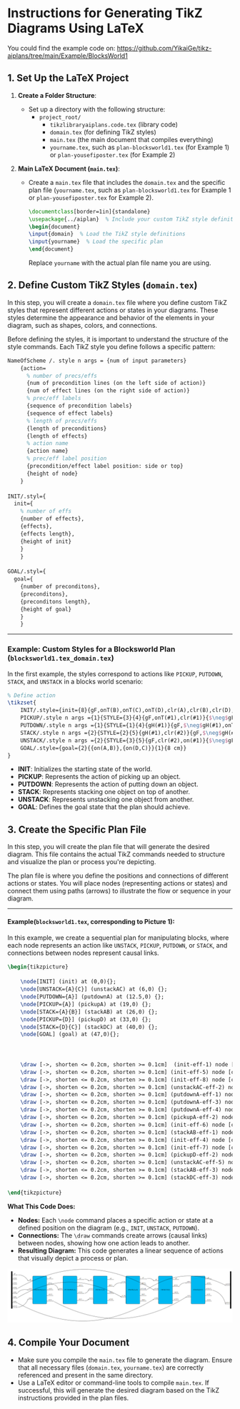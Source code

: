 # **Instructions for Generating TikZ Diagrams Using LaTeX**
You could find the example code on: https://github.com/YikaiGe/tikz-aiplans/tree/main/Example/BlocksWorld1
## **1. Set Up the LaTeX Project**

1. **Create a Folder Structure**:
   - Set up a directory with the following structure:
     - `project_root/`
       - `tikzlibraryaiplans.code.tex` (library code)
       - `domain.tex` (for defining TikZ styles)
       - `main.tex` (the main document that compiles everything)
       - `yourname.tex`, such as `plan-blocksworld1.tex` (for Example 1) or `plan-yousefiposter.tex` (for Example 2)

2. **Main LaTeX Document (`main.tex`)**:
   - Create a `main.tex` file that includes the `domain.tex` and the specific plan file (`yourname.tex`, such as `plan-blocksworld1.tex` for Example 1 or `plan-yousefiposter.tex` for Example 2).

     ```latex
     \documentclass[border=1in]{standalone}
     \usepackage{../aiplan}  % Include your custom TikZ style definitions
     \begin{document}
     \input{domain}  % Load the TikZ style definitions
     \input{yourname}  % Load the specific plan
     \end{document}
     ```

     Replace `yourname` with the actual plan file name you are using.


## **2. Define Custom TikZ Styles (`domain.tex`)**

In this step, you will create a `domain.tex` file where you define custom TikZ styles that represent different actions or states in your diagrams. These styles determine the appearance and behavior of the elements in your diagram, such as shapes, colors, and connections.

Before defining the styles, it is important to understand the structure of the style commands. Each TikZ style you define follows a specific pattern:

<div style="page-break-after: always;"></div>

```latex
NameOfScheme /. style n args = {num of input parameters}
    {action= 
      % number of precs/effs
      {num of precondition lines (on the left side of action)}
      {num of effect lines (on the right side of action)}
      % prec/eff labels
      {sequence of precondition labels}
      {sequence of effect labels}
      % length of precs/effs
      {length of preconditions}
      {length of effects}
      % action name
      {action name}
      % prec/eff label position
      {precondition/effect label position: side or top}
      {height of node}
    }

INIT/.styl={
  init={
    % number of effs
    {number of effects},
    {effects},
    {effects length},
    {height of init}
    }
    }

GOAL/.styl={
  goal={
    {number of preconditons},
    {preconditons},
    {preconditons length},
    {height of goal}
    }
    }
```




---

### **Example: Custom Styles for a Blocksworld Plan (`blocksworld1.tex_domain.tex`)**

In the first example, the styles correspond to actions like `PICKUP`, `PUTDOWN`, `STACK`, and `UNSTACK` in a blocks world scenario:

```latex
% Define action
\tikzset{
    INIT/.style={init={8}{gF,onT(B),onT(C),onT(D),clr(A),clr(B),clr(D),{on(A,C)}}{1}{8 cm}}, 
    PICKUP/.style n args ={1}{STYLE={3}{4}{gF,onT(#1),clr(#1)}{$\neg$gF,gH(#1),$\neg$clr(#1),$\neg$onT(#1)}{PICKUP(#1)}},
    PUTDOWN/.style n args ={1}{STYLE={1}{4}{gH(#1)}{gF,$\neg$gH(#1),onT(#1),clr(#1)}{PUTDOWN(#1)}},
    STACK/.style n args ={2}{STYLE={2}{5}{gH(#1),clr(#2)}{gF,$\neg$gH(#1),onT{(#1,#2)},clr(#1),$\neg$clr(#2)}{STACK{(#1,#2)}}},
    UNSTACK/.style n args ={2}{STYLE={3}{5}{gF,clr(#2),on(#1)}{$\neg$gF,gH{(#1)},$\neg$on(#1),$\neg$clr(#1),clr(#1)}{UNSTACK{(#1,#2)}}},
    GOAL/.style={goal={2}{{on(A,B)},{on(D,C)}}{1}{8 cm}}
}
```

- **INIT**: Initializes the starting state of the world.
- **PICKUP**: Represents the action of picking up an object.
- **PUTDOWN**: Represents the action of putting down an object.
- **STACK**: Represents stacking one object on top of another.
- **UNSTACK**: Represents unstacking one object from another.
- **GOAL**: Defines the goal state that the plan should achieve.

## **3. Create the Specific Plan File**


In this step, you will create the plan file that will generate the desired diagram. This file contains the actual TikZ commands needed to structure and visualize the plan or process you're depicting.

The plan file is where you define the positions and connections of different actions or states. You will place nodes (representing actions or states) and connect them using paths (arrows) to illustrate the flow or sequence in your diagram.

---

#### **Example(`blocksworld1.tex`, corresponding to Picture 1):**

In this example, we create a sequential plan for manipulating blocks, where each node represents an action like `UNSTACK`, `PICKUP`, `PUTDOWN`, or `STACK`, and connections between nodes represent causal links.

```latex
\begin{tikzpicture}

    \node[INIT] (init) at (0,0){};
    \node[UNSTACK={A}{C}] (unstackAC) at (6,0) {};
    \node[PUTDOWN={A}] (putdownA) at (12.5,0) {};
    \node[PICKUP={A}] (pickupA) at (19,0) {};
    \node[STACK={A}{B}] (stackAB) at (26,0) {};
    \node[PICKUP={D}] (pickupD) at (33,0) {};
    \node[STACK={D}{C}] (stackDC) at (40,0) {};
    \node[GOAL] (goal) at (47,0){};



    \draw [->, shorten <= 0.2cm, shorten >= 0.1cm]  (init-eff-1) node [circle,fill,inner sep=0.1em]{} to [bend left]  (unstackAC-pre-1) node [circle,fill,inner sep=0.1em]{};
    \draw [->, shorten <= 0.2cm, shorten >= 0.1cm] (init-eff-5) node [circle,fill,inner sep=0.1em]{} to [bend left] (unstackAC-pre-2) node [circle,fill,inner sep=0.1em]{};
    \draw [->, shorten <= 0.2cm, shorten >= 0.1cm] (init-eff-8) node [circle,fill,inner sep=0.1em]{} to[bend right] (unstackAC-pre-3) node [circle,fill,inner sep=0.1em]{};
    \draw [->, shorten <= 0.2cm, shorten >= 0.1cm] (unstackAC-eff-2) node [circle,fill,inner sep=0.1em]{} to[bend left] (putdownA-pre-1) node [circle,fill,inner sep=0.1em]{};
    \draw [->, shorten <= 0.2cm, shorten >= 0.1cm] (putdownA-eff-1) node [circle,fill,inner sep=0.1em]{} to[bend left] (pickupA-pre-1) node [circle,fill,inner sep=0.1em]{};
    \draw [->, shorten <= 0.2cm, shorten >= 0.1cm] (putdownA-eff-3) node [circle,fill,inner sep=0.1em]{} to[bend right] (pickupA-pre-2) node [circle,fill,inner sep=0.1em]{};
    \draw [->, shorten <= 0.2cm, shorten >= 0.1cm] (putdownA-eff-4) node [circle,fill,inner sep=0.1em]{} to[bend right] (pickupA-pre-3) node [circle,fill,inner sep=0.1em]{};
    \draw [->, shorten <= 0.2cm, shorten >= 0.1cm] (pickupA-eff-2) node [circle,fill,inner sep=0.1em]{} to[bend left] (stackAB-pre-1) node [circle,fill,inner sep=0.1em]{};
    \draw [->, shorten <= 0.2cm, shorten >= 0.1cm] (init-eff-6) node [circle,fill,inner sep=0.1em]{} to [bend left] (stackAB-pre-2) node [circle,fill,inner sep=0.1em]{};
    \draw [->, shorten <= 0.2cm, shorten >= 0.1cm] (stackAB-eff-1) node [circle,fill,inner sep=0.1em]{} to[bend left] (pickupD-pre-1) node [circle,fill,inner sep=0.1em]{};
    \draw [->, shorten <= 0.2cm, shorten >= 0.1cm] (init-eff-4) node [circle,fill,inner sep=0.1em]{} to[bend left] (pickupD-pre-2) node [circle,fill,inner sep=0.1em]{};
    \draw [->, shorten <= 0.2cm, shorten >= 0.1cm] (init-eff-7) node [circle,fill,inner sep=0.1em]{} to[bend right] (pickupD-pre-3) node [circle,fill,inner sep=0.1em]{};
    \draw [->, shorten <= 0.2cm, shorten >= 0.1cm] (pickupD-eff-2) node [circle,fill,inner sep=0.1em]{} to[bend left] (stackDC-pre-1) node [circle,fill,inner sep=0.1em]{};
    \draw [->, shorten <= 0.2cm, shorten >= 0.1cm] (unstackAC-eff-5) node [circle,fill,inner sep=0.1em]{} to[bend right] (stackDC-pre-2) node [circle,fill,inner sep=0.1em]{};
    \draw [->, shorten <= 0.2cm, shorten >= 0.1cm] (stackAB-eff-3) node [circle,fill,inner sep=0.1em]{} to[bend left] (goal-pre-1) node [circle,fill,inner sep=0.1em]{};
    \draw [->, shorten <= 0.2cm, shorten >= 0.1cm] (stackDC-eff-3) node [circle,fill,inner sep=0.1em]{} to[bend left] (goal-pre-2) node [circle,fill,inner sep=0.1em]{};

\end{tikzpicture}
```

**What This Code Does:**
- **Nodes:** Each `\node` command places a specific action or state at a defined position on the diagram (e.g., `INIT`, `UNSTACK`, `PUTDOWN`).
- **Connections:** The `\draw` commands create arrows (causal links) between nodes, showing how one action leads to another.
- **Resulting Diagram:** This code generates a linear sequence of actions that visually depict a process or plan.

![Alt text](image.png)



## **4. Compile Your Document**

- Make sure you compile the `main.tex` file to generate the diagram. Ensure that all necessary files (`domain.tex`, `yourname.tex`) are correctly referenced and present in the same directory.
- Use a LaTeX editor or command-line tools to compile `main.tex`. If successful, this will generate the desired diagram based on the TikZ instructions provided in the plan files.
